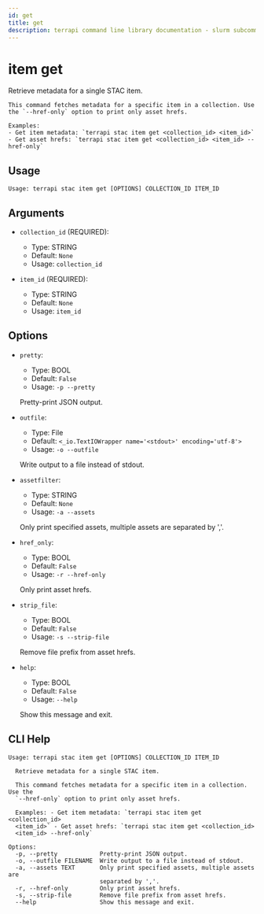 ```yaml
---
id: get
title: get
description: terrapi command line library documentation - slurm subcommand
---
```


# item get

Retrieve metadata for a single STAC item.

    This command fetches metadata for a specific item in a collection. Use the `--href-only` option to print only asset hrefs.

    Examples:
    - Get item metadata: `terrapi stac item get <collection_id> <item_id>`
    - Get asset hrefs: `terrapi stac item get <collection_id> <item_id> --href-only`
    

## Usage

```
Usage: terrapi stac item get [OPTIONS] COLLECTION_ID ITEM_ID
```

## Arguments

* `collection_id` (REQUIRED):
    * Type: STRING
    * Default: `None`
    * Usage: `collection_id`


* `item_id` (REQUIRED):
    * Type: STRING
    * Default: `None`
    * Usage: `item_id`


## Options

* `pretty`:
    * Type: BOOL
    * Default: `False`
    * Usage: `-p
--pretty`

    Pretty-print JSON output.



* `outfile`:
    * Type: File
    * Default: `<_io.TextIOWrapper name='<stdout>' encoding='utf-8'>`
    * Usage: `-o
--outfile`

    Write output to a file instead of stdout.



* `assetfilter`:
    * Type: STRING
    * Default: `None`
    * Usage: `-a
--assets`

    Only print specified assets, multiple assets are separated by ','.



* `href_only`:
    * Type: BOOL
    * Default: `False`
    * Usage: `-r
--href-only`

    Only print asset hrefs.



* `strip_file`:
    * Type: BOOL
    * Default: `False`
    * Usage: `-s
--strip-file`

    Remove file prefix from asset hrefs.



* `help`:
    * Type: BOOL
    * Default: `False`
    * Usage: `--help`

    Show this message and exit.



## CLI Help

```
Usage: terrapi stac item get [OPTIONS] COLLECTION_ID ITEM_ID

  Retrieve metadata for a single STAC item.

  This command fetches metadata for a specific item in a collection. Use the
  `--href-only` option to print only asset hrefs.

  Examples: - Get item metadata: `terrapi stac item get <collection_id>
  <item_id>` - Get asset hrefs: `terrapi stac item get <collection_id>
  <item_id> --href-only`

Options:
  -p, --pretty            Pretty-print JSON output.
  -o, --outfile FILENAME  Write output to a file instead of stdout.
  -a, --assets TEXT       Only print specified assets, multiple assets are
                          separated by ','.
  -r, --href-only         Only print asset hrefs.
  -s, --strip-file        Remove file prefix from asset hrefs.
  --help                  Show this message and exit.
```

